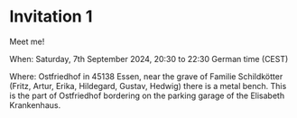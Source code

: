 # Invitation 1
Meet me!

When: Saturday, 7th September 2024, 20:30 to 22:30 German time (CEST)

Where: Ostfriedhof in 45138 Essen, near the grave of Familie Schildkötter (Fritz, Artur, Erika, Hildegard, Gustav, Hedwig) there is a metal bench. This is the part of Ostfriedhof bordering on the parking garage of the Elisabeth Krankenhaus.
